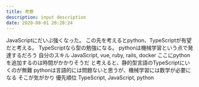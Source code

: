 ```yaml
---
title: 考察
description: input description
date: 2020-08-01 20:28:24
---
```


JavaScriptにだいぶ強くなった。
この先を考えるとpython、TypeScriptが有望だと考える。
TypeScriptなら型の勉強になる。
pythonは機械学習という点で発達するだろう
自分のスキル
JavaScript, vue, ruby, rails, docker
ここにpythonを追加するのは時間がかかりそうだ
と考えると、静的型言語のTypeScriptにいくのが無難
pythonは言語的には問題ないと思うが、機械学習には数学が必要になる
そこが気がかり
優先順位
TypeScript, JavaScript, python
